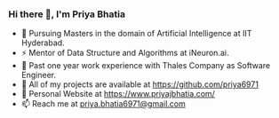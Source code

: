 ### Hi there 👋, I'm Priya Bhatia

<!--
**priya6971/priya6971** is a ✨ _special_ ✨ repository because its `README.md` (this file) appears on your GitHub profile.
-->

- 🔭 Pursuing Masters in the domain of Artificial Intelligence at IIT Hyderabad.
- ⚡ Mentor of Data Structure and Algorithms at iNeuron.ai.
- 👯 Past one year work experience with Thales Company as Software Engineer.
- 💬 All of my projects are available at https://github.com/priya6971
- 🎯 Personal Website at https://www.priyajbhatia.com/
- 📫 Reach me at priya.bhatia6971@gmail.com

